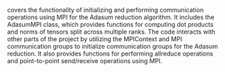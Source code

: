 covers the functionality of initializing and performing communication operations using MPI for the Adasum reduction algorithm. It includes the AdasumMPI class, which provides functions for computing dot products and norms of tensors split across multiple ranks. The code interacts with other parts of the project by utilizing the MPIContext and MPI communication groups to initialize communication groups for the Adasum reduction. It also provides functions for performing allreduce operations and point-to-point send/receive operations using MPI.